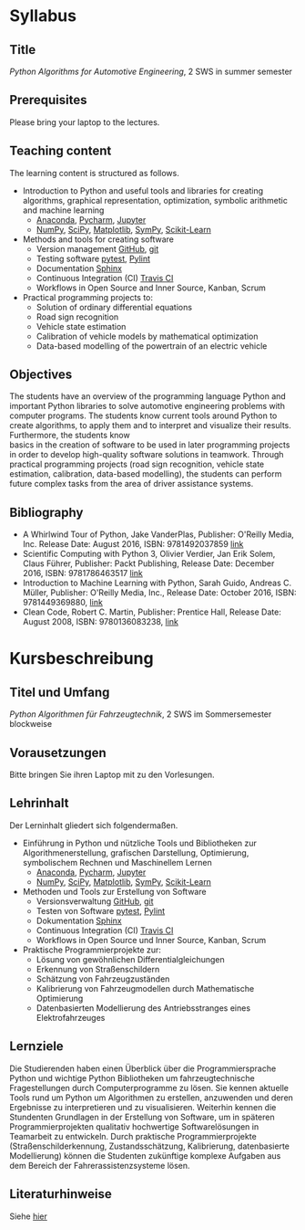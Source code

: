 # Syllabus
## Title
*Python Algorithms for Automotive Engineering*, 2 SWS in summer semester 
## Prerequisites
Please bring your laptop to the lectures.
## Teaching content
The learning content is structured as follows.
* Introduction to Python and useful tools and libraries for creating algorithms, 
graphical representation, optimization, symbolic arithmetic and machine learning 
    * [Anaconda](https://www.anaconda.com/), [Pycharm](https://www.jetbrains.com/pycharm/),
      [Jupyter](https://jupyter.org/)
    * [NumPy](http://www.numpy.org/), [SciPy](https://docs.scipy.org/doc/scipy/reference/), 
      [Matplotlib](https://matplotlib.org/), [SymPy](https://www.sympy.org/en/index.html), 
      [Scikit-Learn](https://scikit-learn.org/stable/index.html)
* Methods and tools for creating software
    * Version management [GitHub](https://github.com/), [git](https://git-scm.com/)
    * Testing software [pytest](https://docs.pytest.org/en/latest/),
      [Pylint](https://www.pylint.org/)
    * Documentation [Sphinx](http://www.sphinx-doc.org/en/stable/)
    * Continuous Integration (CI) [Travis CI](https://travis-ci.org/)
    * Workflows in Open Source and Inner Source, Kanban, Scrum
* Practical programming projects to:
    * Solution of ordinary differential equations
    * Road sign recognition
    * Vehicle state estimation
    * Calibration of vehicle models by mathematical optimization
    * Data-based modelling of the powertrain of an electric vehicle
## Objectives
The students have an overview of the programming language Python and important 
Python libraries to solve automotive engineering problems with computer programs. 
The students know current tools around Python to create algorithms, to apply them
and to interpret and visualize their results. Furthermore, the students know  
basics in the creation of software to be used in later programming projects in order 
to develop high-quality software solutions in teamwork. Through practical 
programming projects (road sign recognition, vehicle state estimation, calibration, 
data-based modelling), the students can perform future complex tasks from the 
area of driver assistance systems.
## <a name="Bibliography">Bibliography</a>
* A Whirlwind Tour of Python, Jake VanderPlas, Publisher: O'Reilly Media, Inc.
Release Date: August 2016, ISBN: 9781492037859
[link](https://www.oreilly.com/library/view/a-whirlwind-tour/9781492037859/)
* Scientific Computing with Python 3, Olivier Verdier, Jan Erik Solem, Claus Führer,
Publisher: Packt Publishing, Release Date: December 2016, ISBN: 9781786463517
[link](https://www.oreilly.com/library/view/scientific-computing-with/9781786463517/)
* Introduction to Machine Learning with Python, Sarah Guido, Andreas C. Müller, 
Publisher: O'Reilly Media, Inc., Release Date: October 2016, ISBN: 9781449369880, 
[link](https://www.oreilly.com/library/view/introduction-to-machine/9781449369880/)
* Clean Code, Robert C. Martin, Publisher: Prentice Hall, Release Date: August 2008,
ISBN: 9780136083238, [link](https://www.oreilly.com/library/view/clean-code/9780136083238/)

# Kursbeschreibung
## Titel und Umfang
*Python Algorithmen für Fahrzeugtechnik*, 2 SWS im Sommersemester blockweise
## Vorausetzungen
Bitte bringen Sie ihren Laptop mit zu den Vorlesungen.
## Lehrinhalt
Der Lerninhalt gliedert sich folgendermaßen.
* Einführung in Python und nützliche Tools und Bibliotheken zur Algorithmenerstellung, 
grafischen Darstellung, Optimierung, symbolischem Rechnen und Maschinellem Lernen 
    * [Anaconda](https://www.anaconda.com/), [Pycharm](https://www.jetbrains.com/pycharm/),
      [Jupyter](https://jupyter.org/)
    * [NumPy](http://www.numpy.org/), [SciPy](https://docs.scipy.org/doc/scipy/reference/),
      [Matplotlib](https://matplotlib.org/), [SymPy](https://www.sympy.org/en/index.html), 
      [Scikit-Learn](https://scikit-learn.org/stable/index.html)
* Methoden und Tools zur Erstellung von Software
    * Versionsverwaltung [GitHub](https://github.com/), [git](https://git-scm.com/)
    * Testen von Software [pytest](https://docs.pytest.org/en/latest/),
      [Pylint](https://www.pylint.org/)
    * Dokumentation [Sphinx](http://www.sphinx-doc.org/en/stable/)
    * Continuous Integration (CI) [Travis CI](https://travis-ci.org/)
    * Workflows in Open Source und Inner Source, Kanban, Scrum
* Praktische Programmierprojekte zur:
    * Lösung von gewöhnlichen Differentialgleichungen
    * Erkennung von Straßenschildern
    * Schätzung von Fahrzeugzuständen
    * Kalibrierung von Fahrzeugmodellen durch Mathematische Optimierung
    * Datenbasierten Modellierung des Antriebsstranges eines Elektrofahrzeuges
## Lernziele
Die Studierenden haben einen Überblick über die Programmiersprache Python und wichtige 
Python Bibliotheken um fahrzeugtechnische Fragestellungen durch Computerprogramme zu 
lösen. Sie kennen aktuelle Tools rund um Python um Algorithmen zu erstellen, anzuwenden
und deren Ergebnisse zu interpretieren und zu visualisieren. Weiterhin kennen die 
Stundenten Grundlagen in der Erstellung von Software, um in späteren Programmierprojekten 
qualitativ hochwertige Softwarelösungen in Teamarbeit zu entwickeln. Durch praktische 
Programmierprojekte (Straßenschilderkennung, Zustandsschätzung, Kalibrierung, 
datenbasierte Modellierung) können die Studenten zukünftige komplexe Aufgaben aus dem 
Bereich der Fahrerassistenzsysteme lösen.
## Literaturhinweise
Siehe [hier](#Bibliography)
